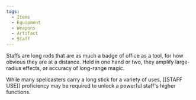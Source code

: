 ```yaml
---
tags:
  - Items
  - Equipment
  - Weapons
  - Artifact
  - Staff
---
```

Staffs are long rods that are as much a badge of office as a tool, for how obvious they are at a distance. Held in one hand or two, they amplify large-radius effects, or accuracy of long-range magic.

While many spellcasters carry a long stick for a variety of uses, [[STAFF USE]] proficiency may be required to unlock a powerful staff's higher functions.
